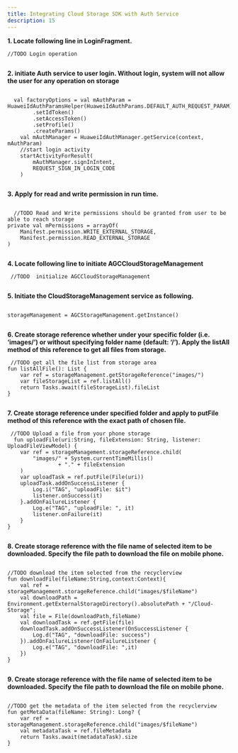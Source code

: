 ```yaml
---
title: Integrating Cloud Storage SDK with Auth Service
description: 15
---
```


<p><strong>1. Locate following line in LoginFragment.</strong></p>
<pre><div id="copy-button10" class="copy-btn" title="Copy" onclick="copyCode(this.id)"></div><code>//TODO Login operation
<span class="pln">
</span></code></pre>
<p><strong>2. initiate Auth service to user login. Without login, system will not allow the user for any operation on storage</strong></p>
<pre><div id="copy-button11" class="copy-btn" title="Copy" onclick="copyCode(this.id)"></div><code>    
  val factoryOptions = val mAuthParam = HuaweiIdAuthParamsHelper(HuaweiIdAuthParams.DEFAULT_AUTH_REQUEST_PARAM)
        .setIdToken()
        .setAccessToken()
        .setProfile()
        .createParams()
    val mAuthManager = HuaweiIdAuthManager.getService(context, mAuthParam)
    //start login activity
    startActivityForResult(
        mAuthManager.signInIntent,
        REQUEST_SIGN_IN_LOGIN_CODE
    )
<span class="pln">
</span></code></pre>
<p><strong>3. Apply for read and write permission in run time.</strong></p>
<pre><div id="copy-button11" class="copy-btn" title="Copy" onclick="copyCode(this.id)"></div><code>    
  //TODO Read and Write permissions should be granted from user to be able to reach storage
private val mPermissions = arrayOf(
    Manifest.permission.WRITE_EXTERNAL_STORAGE,
    Manifest.permission.READ_EXTERNAL_STORAGE
)
<span class="pln">
</span></code></pre>
<p><strong>4. Locate following line to initiate AGCCloudStorageManagement</strong></p> 
<pre><div id="copy-button12" class="copy-btn" title="Copy" onclick="copyCode(this.id)"></div><code> //TODO  initialize AGCCloudStorageManagement
<span class="pln">
</span></code></pre>
<p><strong>5. Initiate the CloudStorageManagement service as following.</strong></p>
<pre><div id="copy-button13" class="copy-btn" title="Copy" onclick="copyCode(this.id)"></div><code> 
storageManagement = AGCStorageManagement.getInstance()
 <span class="pln">
</span></code></pre>
<p><strong>6. Create storage reference whether under your specific folder (i.e. ‘images/’) or without specifying folder name (default: ‘/’). 
Apply the listAll method of this reference to get all files from storage.</strong></p>
<pre><div id="copy-button14" class="copy-btn" title="Copy" onclick="copyCode(this.id)"></div><code> //TODO get all the file list from storage area
fun listAllFile(): List<StorageReference> {
    var ref = storageManagement.getStorageReference("images/")
    var fileStorageList = ref.listAll()
    return Tasks.await(fileStorageList).fileList
}
<span class="pln">
</span></code></pre>
<p><strong>7. Create storage reference under specified folder and apply to putFile method of this reference with the exact path of chosen file.</strong></p>
<pre><div id="copy-button15" class="copy-btn" title="Copy" onclick="copyCode(this.id)"></div><code> //TODO Upload a file from your phone storage
  fun uploadFile(uri:String, fileExtension: String, listener: UploadFileViewModel) {
    var ref = storageManagement.storageReference.child(
        "images/" + System.currentTimeMillis()
                + "." + fileExtension
    )
    var uploadTask = ref.putFile(File(uri))
    uploadTask.addOnSuccessListener {
        Log.i("TAG", "uploadFile: $it")
        listener.onSuccess(it)
    }.addOnFailureListener {
        Log.e("TAG", "uploadFile: ", it)
        listener.onFailure(it)
    }
}
<span class="pln">
</span></code></pre>
<p><strong>8. Create storage reference with the file name of selected item to be downloaded. Specify the file path to download the file on mobile phone.</strong></p>
<pre><div id="copy-button17" class="copy-btn" title="Copy" onclick="copyCode(this.id)"></div><code>  
//TODO download the item selected from the recyclerview
fun downloadFile(fileName:String,context:Context){
    val ref = storageManagement.storageReference.child("images/$fileName")
    val downloadPath = Environment.getExternalStorageDirectory().absolutePath + "/Cloud-Storage";
    val file = File(downloadPath,fileName)
    val downloadTask = ref.getFile(file)
    downloadTask.addOnSuccessListener(OnSuccessListener {
        Log.d("TAG", "downloadFile: success")
    }).addOnFailureListener(OnFailureListener {
        Log.e("TAG", "downloadFile: ",it)
    })
}
<span class="pln">
</span></code></pre>
<p><strong>9. Create storage reference with the file name of selected item to be downloaded. Specify the file path to download the file on mobile phone.</strong></p>
<pre><div id="copy-button17" class="copy-btn" title="Copy" onclick="copyCode(this.id)"></div><code>  
//TODO get the metadata of the item selected from the recyclerview
fun getMetaData(fileName: String): Long? {
    var ref = storageManagement.storageReference.child("images/$fileName")
    val metadataTask = ref.fileMetadata
    return Tasks.await(metadataTask).size
}
<span class="pln">
</span></code></pre>

